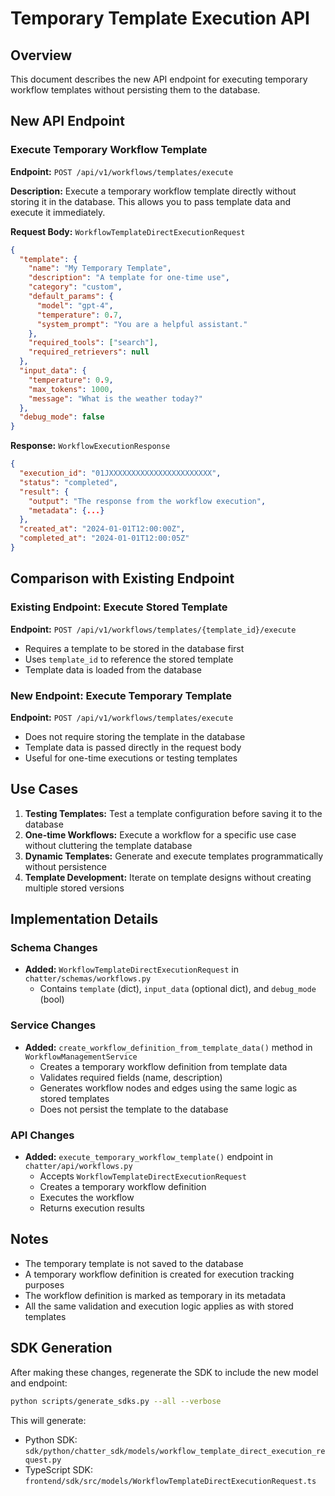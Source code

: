 # Temporary Template Execution API

## Overview

This document describes the new API endpoint for executing temporary workflow templates without persisting them to the database.

## New API Endpoint

### Execute Temporary Workflow Template

**Endpoint:** `POST /api/v1/workflows/templates/execute`

**Description:** Execute a temporary workflow template directly without storing it in the database. This allows you to pass template data and execute it immediately.

**Request Body:** `WorkflowTemplateDirectExecutionRequest`

```json
{
  "template": {
    "name": "My Temporary Template",
    "description": "A template for one-time use",
    "category": "custom",
    "default_params": {
      "model": "gpt-4",
      "temperature": 0.7,
      "system_prompt": "You are a helpful assistant."
    },
    "required_tools": ["search"],
    "required_retrievers": null
  },
  "input_data": {
    "temperature": 0.9,
    "max_tokens": 1000,
    "message": "What is the weather today?"
  },
  "debug_mode": false
}
```

**Response:** `WorkflowExecutionResponse`

```json
{
  "execution_id": "01JXXXXXXXXXXXXXXXXXXXXXXX",
  "status": "completed",
  "result": {
    "output": "The response from the workflow execution",
    "metadata": {...}
  },
  "created_at": "2024-01-01T12:00:00Z",
  "completed_at": "2024-01-01T12:00:05Z"
}
```

## Comparison with Existing Endpoint

### Existing Endpoint: Execute Stored Template

**Endpoint:** `POST /api/v1/workflows/templates/{template_id}/execute`

- Requires a template to be stored in the database first
- Uses `template_id` to reference the stored template
- Template data is loaded from the database

### New Endpoint: Execute Temporary Template

**Endpoint:** `POST /api/v1/workflows/templates/execute`

- Does not require storing the template in the database
- Template data is passed directly in the request body
- Useful for one-time executions or testing templates

## Use Cases

1. **Testing Templates:** Test a template configuration before saving it to the database
2. **One-time Workflows:** Execute a workflow for a specific use case without cluttering the template database
3. **Dynamic Templates:** Generate and execute templates programmatically without persistence
4. **Template Development:** Iterate on template designs without creating multiple stored versions

## Implementation Details

### Schema Changes

- **Added:** `WorkflowTemplateDirectExecutionRequest` in `chatter/schemas/workflows.py`
  - Contains `template` (dict), `input_data` (optional dict), and `debug_mode` (bool)

### Service Changes

- **Added:** `create_workflow_definition_from_template_data()` method in `WorkflowManagementService`
  - Creates a temporary workflow definition from template data
  - Validates required fields (name, description)
  - Generates workflow nodes and edges using the same logic as stored templates
  - Does not persist the template to the database

### API Changes

- **Added:** `execute_temporary_workflow_template()` endpoint in `chatter/api/workflows.py`
  - Accepts `WorkflowTemplateDirectExecutionRequest`
  - Creates a temporary workflow definition
  - Executes the workflow
  - Returns execution results

## Notes

- The temporary template is not saved to the database
- A temporary workflow definition is created for execution tracking purposes
- The workflow definition is marked as temporary in its metadata
- All the same validation and execution logic applies as with stored templates

## SDK Generation

After making these changes, regenerate the SDK to include the new model and endpoint:

```bash
python scripts/generate_sdks.py --all --verbose
```

This will generate:
- Python SDK: `sdk/python/chatter_sdk/models/workflow_template_direct_execution_request.py`
- TypeScript SDK: `frontend/sdk/src/models/WorkflowTemplateDirectExecutionRequest.ts`
